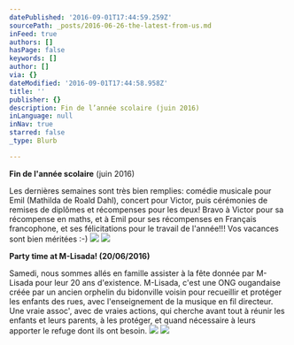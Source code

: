```yaml
---
datePublished: '2016-09-01T17:44:59.259Z'
sourcePath: _posts/2016-06-26-the-latest-from-us.md
inFeed: true
authors: []
hasPage: false
keywords: []
author: []
via: {}
dateModified: '2016-09-01T17:44:58.958Z'
title: ''
publisher: {}
description: Fin de l’année scolaire (juin 2016)
inLanguage: null
inNav: true
starred: false
_type: Blurb

---
```

**Fin de l'année scolaire** (juin 2016)

Les dernières semaines sont très bien remplies: comédie musicale pour Emil (Mathilda de Roald Dahl), concert pour Victor, puis cérémonies de remises de diplômes et récompenses pour les deux! Bravo à Victor pour sa récompense en maths, et à Emil pour ses récompenses en Français francophone, et ses félicitations pour le travail de l'année!!! Vos vacances sont bien méritées :-)
![](https://the-grid-user-content.s3-us-west-2.amazonaws.com/7c668994-cb19-4c48-9889-936072318760.jpg)
![](https://s3-us-west-2.amazonaws.com/the-grid-img/p/092ab30ca58e80772c5ab6066e5ca2dd7e114bfc.jpg)

**Party time at M-Lisada! (20/06/2016)**

Samedi, nous sommes allés en famille assister à la fête donnée par M-Lisada pour leur 20 ans d'existence. M-Lisada, c'est une ONG ougandaise créée par un ancien orphelin du bidonville voisin pour recueillir et protéger les enfants des rues, avec l'enseignement de la musique en fil directeur. Une vraie assoc', avec de vraies actions, qui cherche avant tout à réunir les enfants et leurs parents, à les protéger, et quand nécessaire à leurs apporter le refuge dont ils ont besoin.
![](https://the-grid-user-content.s3-us-west-2.amazonaws.com/7343b0dd-5294-451c-a8d2-337e937c1972.jpg)
![](https://the-grid-user-content.s3-us-west-2.amazonaws.com/5e4b711c-c47f-4edf-9fc8-6526e01256d3.jpg)